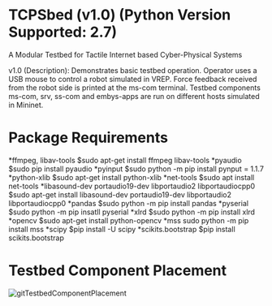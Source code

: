 # TCPSbed (v1.0) (Python Version Supported: 2.7)
A Modular Testbed for Tactile Internet based Cyber-Physical Systems

v1.0 (Description): Demonstrates basic testbed operation. Operator uses a USB mouse to control a robot simulated in VREP. Force feedback received from the robot side is printed at the ms-com terminal. Testbed components ms-com, srv, ss-com and embys-apps are run on different  hosts simulated in Mininet.

# Package Requirements
*ffmpeg, libav-tools $sudo apt-get install ffmpeg libav-tools
*pyaudio $sudo pip install pyaudio
*pyinput $sudo python -m pip install pynput = 1.1.7 
*python-xlib $sudo apt-get install  python-xlib
*net-tools $sudo apt install net-tools
*libasound-dev portaudio19-dev libportaudio2 libportaudiocpp0 $sudo apt-get install libasound-dev portaudio19-dev libportaudio2 libportaudiocpp0
*pandas $sudo python -m pip install pandas
*pyserial $sudo python -m pip insatll pyserial
*xlrd $sudo python -m pip install xlrd
*opencv $sudo apt-get install python-opencv
*mss sudo python -m pip install mss
*scipy $pip install -U scipy
*scikits.bootstrap $pip install scikits.bootstrap

# Testbed Component Placement
![gitTestbedComponentPlacement](https://user-images.githubusercontent.com/48801729/75961647-65b4e900-5ee8-11ea-8c83-7cf4760f2347.png)

